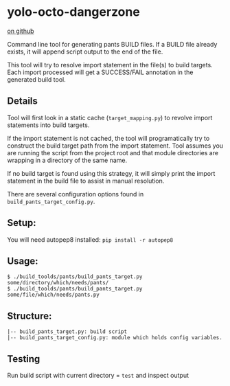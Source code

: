 yolo-octo-dangerzone
====================

[on github](https://github.com/johnmanong/yolo-octo-dangerzone)

Command line tool for generating pants BUILD files. If a BUILD file already exists, it will append script output to the end of the file.

This tool will try to resolve import statement in the file(s) to build targets. Each import processed will get a SUCCESS/FAIL annotation in the generated build tool.


## Details
Tool will first look in a static cache (`target_mapping.py`) to revolve import statements into build targets.

If the import statement is not cached, the tool will programatically try to construct the build target path from the import statement. Tool assumes you are running the script from the project root and that module directories are wrapping in a directory of the same name.

If no build target is found using this strategy, it will simply print the import statement in the build file to assist in manual resolution.

There are several configuration options found in `build_pants_target_config.py`.

## Setup:
You will need autopep8 installed:
    `pip install -r autopep8`

## Usage:
    $ ./build_toolds/pants/build_pants_target.py some/directory/which/needs/pants/
    $ ./build_toolds/pants/build_pants_target.py some/file/which/needs/pants.py


## Structure:

    |-- build_pants_target.py: build script
    |-- build_pants_target_config.py: module which holds config variables.

## Testing
Run build script with current directory = `test` and inspect output
